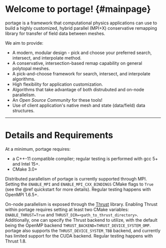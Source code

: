 # Welcome to portage!   {#mainpage}

portage is a framework that computational physics applications can use
to build a highly customized, hybrid parallel (MPI+X) conservative
remapping library for transfer of field data between meshes.

We aim to provide:
- A modern, modular design - pick and choose your preferred search, intersect, and interpolate method.
- A conservative, intersection-based remap capability on general polytopal
meshes.
- A pick-and-choose framework for search, intersect, and interpolate algorithms.
- High flexibility for application customization.
- Algorithms that take advantage of both distrubuted and on-node parallelism.
- An _Open Source Community_ for these tools!
- Use of client application's native mesh and state (data/field) data structures.

---

# Details and Requirements

At a minimum, portage requires:
- a C++-11 compatible compiler; regular testing is performed with gcc 5+
and Intel 15+.
- CMake 3.0+

Distributed parallelism of portage is currently supported through MPI.  Setting
the `ENABLE_MPI` and `ENABLE_MPI_CXX_BINDINGS` CMake flags to `True` (see the
@ref quickstart for more details).  Regular testing happens with OpenMPI 1.6.5+.

On-node parallelism is exposed through the [Thrust](https://thrust.github.io)
library.  Enabling Thrust within portage requires setting at least two CMake
variables: `ENABLE_THRUST=True` and `THRUST_DIR=<path_to_thrust_directory>`.
Additionally, one can specify the Thrust backend to utilize, with the default
being the OpenMP backend `THRUST_BACKEND=THRUST_DEVICE_SYSTEM_OMP`.  portage
also supports the `THRUST_DEVICE_SYSTEM_TBB` backend, and currently has limited
support for the CUDA backend.  Regular testing happens with Thrust 1.8.
